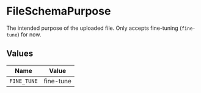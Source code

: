 # FileSchemaPurpose

The intended purpose of the uploaded file. Only accepts fine-tuning (`fine-tune`) for now.


## Values

| Name        | Value       |
| ----------- | ----------- |
| `FINE_TUNE` | fine-tune   |